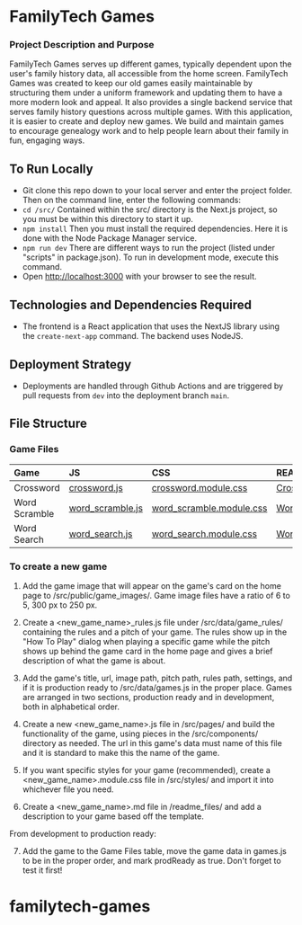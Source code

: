
# FamilyTech Games

### Project Description and Purpose
FamilyTech Games serves up different games, typically dependent upon the user's family history data, all accessible from the home screen. FamilyTech Games was  created to keep our old games easily maintainable by structuring them under a uniform framework and updating them to have a more modern look and appeal. It also provides a single backend service that serves family history questions across multiple games. With this application, it is easier to create and deploy new games. We build and maintain games to encourage genealogy work and to help people learn about their family in fun, engaging ways.


## To Run Locally

 - Git clone this repo down to your local server and enter the project folder. Then on the command line, enter the following commands:
 - ```cd /src/```
Contained within the src/ directory is the Next.js project, so you must be within this directory to start it up.
 - ```npm install```
Then you must install the required dependencies. Here it is done with the Node Package Manager service.
 - ```npm run dev```
There are different ways to run the project (listed under "scripts" in package.json). To run in development mode, execute this command.
 - Open [http://localhost:3000](http://localhost:3000) with your browser to see the result.



## Technologies and Dependencies Required
- The frontend is a React application that uses the NextJS library using the `create-next-app` command. The backend uses NodeJS.


## Deployment Strategy
- Deployments are handled through Github Actions and are triggered by pull requests from `dev` into the deployment branch `main`. 


## File Structure

### Game Files
| Game | JS | CSS | README.md |
|:------------ |:------ |:------ |:------- |
| Crossword | [crossword.js](./src/pages/crossword.js) | [crossword.module.css](./src/styles/crossword.module.css) | [Crossword.md](./readme-files/Crossword.md) |
| Word Scramble | [word_scramble.js](./src/pages/word_scramble.js) | [word_scramble.module.css](./src/styles/word_scramble.module.css) | [WordScramble.md](./readme-files/WordScramble.md) |
| Word Search | [word_search.js](./src/pages/word_search.js) | [word_search.module.css](./src/styles/word_search.module.css) | [WordSearch.md](./readme-files/WordSearch.md) |



### To create a new game

1. Add the game image that will appear on the game's card on the home page to /src/public/game_images/. Game image files have a ratio of 6 to 5, 300 px to 250 px.

2. Create a <new_game_name>_rules.js file under /src/data/game_rules/ containing the rules and a pitch of your game. The rules show up in the "How To Play" dialog when playing a specific game while the pitch shows up behind the game card in the home page and gives a brief description of what the game is about.

3. Add the game's title, url, image path, pitch path, rules path, settings, and if it is production ready to /src/data/games.js in the proper place. Games are arranged in two sections, production ready and in development, both in alphabetical order.

4. Create a new <new_game_name>.js file in /src/pages/ and build the functionality of the game, using pieces in the /src/components/ directory as needed. The url in this game's data must name of this file and it is standard to make this the name of the game.

5. If you want specific styles for your game (recommended), create a <new_game_name>.module.css file in /src/styles/ and import it into whichever file you need.

6. Create a <new_game_name>.md file in /readme_files/ and add a description to your game based off the template. 

From development to production ready:

7. Add the game to the Game Files table, move the game data in games.js to be in the proper order, and mark prodReady as true. Don't forget to test it first!

# familytech-games
